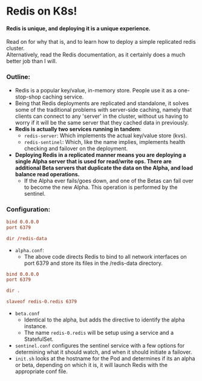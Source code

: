 # Redis on K8s!
#### Redis is unique, and deploying it is a unique experience.
Read on for why that is, and to learn how to deploy a simple replicated redis cluster.  
Alternatively, read the Redis documentation, as it certainly does a much better job than I will.  
  
### Outline:
* Redis is a popular key/value, in-memory store. People use it as a one-stop-shop caching service.
* Being that Redis deployments are replicated and standalone, it solves some of the traditional problems with server-side caching, namely that clients can connect to any 'server' in the cluster, without us having to worry if it will be the same server that they cached data in previously.
* **Redis is actually two services running in tandem**:
  * `redis-server`: Which implements the actual key/value store (kvs).
  * `redis-sentinel`: Which, like the name implies, implements health checking and failover on the deployment.
* **Deploying Redis in a replicated manner means you are deploying a single Alpha server that is used for read/write ops. There are additional Beta servers that duplicate the data on the Alpha, and load balance read operations.**
  * If the Alpha ever fails/goes down, and one of the Betas can fail over to become the new Alpha. This operation is performed by the sentinel.

### Configuration:
```alpha.conf
bind 0.0.0.0
port 6379

dir /redis-data
```
* `alpha.conf`:
  * The above code directs Redis to bind to all network interfaces on port 6379 and store its files in the /redis-data directory.
```beta.conf
bind 0.0.0.0
port 6379

dir .

slaveof redis-0.redis 6379
```
* `beta.conf`
  * Identical to the alpha, but adds the directive to identify the alpha instance.
  * The name `redis-0.redis` will be setup using a service and a StatefulSet.
* `sentinel.conf` configures the sentinel service with a few options for determining what it should watch, and when it should initiate a failover.
* `init.sh` looks at the hostname for the Pod and determines if its an alpha or beta, depending on which it is, it will launch Redis with the appropriate conf file.
